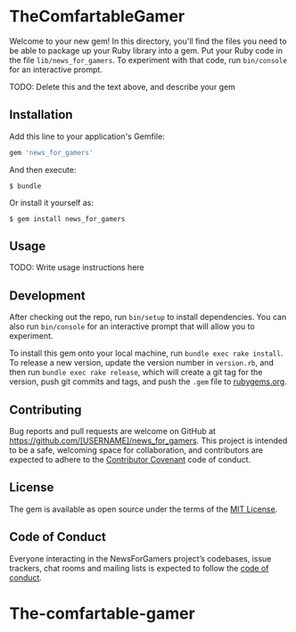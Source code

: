 # TheComfartableGamer

Welcome to your new gem! In this directory, you'll find the files you need to be able to package up your Ruby library into a gem. Put your Ruby code in the file `lib/news_for_gamers`. To experiment with that code, run `bin/console` for an interactive prompt.

TODO: Delete this and the text above, and describe your gem

## Installation

Add this line to your application's Gemfile:

```ruby
gem 'news_for_gamers'
```

And then execute:

    $ bundle

Or install it yourself as:

    $ gem install news_for_gamers

## Usage

TODO: Write usage instructions here

## Development

After checking out the repo, run `bin/setup` to install dependencies. You can also run `bin/console` for an interactive prompt that will allow you to experiment.

To install this gem onto your local machine, run `bundle exec rake install`. To release a new version, update the version number in `version.rb`, and then run `bundle exec rake release`, which will create a git tag for the version, push git commits and tags, and push the `.gem` file to [rubygems.org](https://rubygems.org).

## Contributing

Bug reports and pull requests are welcome on GitHub at https://github.com/[USERNAME]/news_for_gamers. This project is intended to be a safe, welcoming space for collaboration, and contributors are expected to adhere to the [Contributor Covenant](http://contributor-covenant.org) code of conduct.

## License

The gem is available as open source under the terms of the [MIT License](https://opensource.org/licenses/MIT).

## Code of Conduct

Everyone interacting in the NewsForGamers project’s codebases, issue trackers, chat rooms and mailing lists is expected to follow the [code of conduct](https://github.com/[USERNAME]/news_for_gamers/blob/master/CODE_OF_CONDUCT.md).
# The-comfartable-gamer
